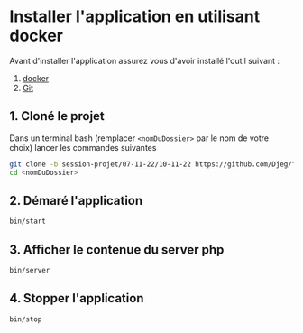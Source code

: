 # Installer l'application en utilisant docker

Avant d'installer l'application assurez vous d'avoir installé l'outil
suivant :

1. [docker](https://www.docker.com/)
2. [Git](https://git-scm.com/download/win)

## 1. Cloné le projet

Dans un terminal bash (remplacer `<nomDuDossier>` par le nom de votre choix) lancer
les commandes suivantes

```bash
git clone -b session-projet/07-11-22/10-11-22 https://github.com/Djeg/formation-php-poo.git <nomDuDossier>
cd <nomDuDossier>
```

## 2. Démaré l'application

```bash
bin/start
```

## 3. Afficher le contenue du server php

```bash
bin/server
```

## 4. Stopper l'application

```bash
bin/stop
```
